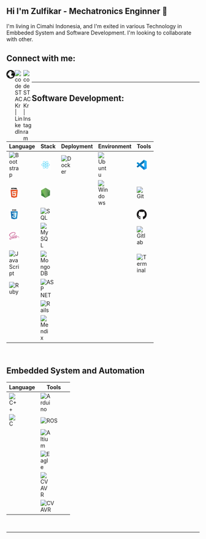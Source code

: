 ## Hi I'm Zulfikar - Mechatronics Enginner 👋
I'm living in Cimahi Indonesia, and I'm exited in various Technology in Embbeded System and Software Development. I'm looking to collaborate with other.

## Connect with me:

[<img align="left" alt="codeSTACKr.com" width="22px" src="https://raw.githubusercontent.com/iconic/open-iconic/master/svg/globe.svg" />][website]
[<img align="left" alt="codeSTACKr | LinkedIn" width="22px" src="https://cdn.jsdelivr.net/npm/simple-icons@v3/icons/linkedin.svg" />][linkedin]
[<img align="left" alt="codeSTACKr | Instagram" width="22px" src="https://cdn.jsdelivr.net/npm/simple-icons@v3/icons/instagram.svg" />][instagram]

<br/>

---

## Software Development:

| Language  | Stack | Deployment | Environment | Tools |
| ------------- | ------------- | ------------- | ------------- | ------------- |
| [<img align="left" alt="Bootstrap" width="26px" src="https://raw.githubusercontent.com/jmnote/z-icons/master/svg/bootstrap.svg" />][null]  | [<img align="left" alt="React" width="26px" src="https://raw.githubusercontent.com/github/explore/80688e429a7d4ef2fca1e82350fe8e3517d3494d/topics/react/react.png" />][null]  | [<img align="left" alt="Docker" width="30px" src="https://cdn.iconscout.com/icon/free/png-512/docker-226091.png" />][null]  | [<img align="left" alt="Ubuntu" width="26px" src="https://upload.wikimedia.org/wikipedia/commons/thumb/a/ab/Logo-ubuntu_cof-orange-hex.svg/1200px-Logo-ubuntu_cof-orange-hex.svg.png" />][null]  | [<img align="left" alt="Visual Studio Code" width="26px" src="https://raw.githubusercontent.com/github/explore/80688e429a7d4ef2fca1e82350fe8e3517d3494d/topics/visual-studio-code/visual-studio-code.png" />][null] |
| [<img align="left" alt="HTML5" width="26px" src="https://raw.githubusercontent.com/github/explore/80688e429a7d4ef2fca1e82350fe8e3517d3494d/topics/html/html.png" />][null]  | [<img align="left" alt="Node.js" width="26px" src="https://raw.githubusercontent.com/github/explore/80688e429a7d4ef2fca1e82350fe8e3517d3494d/topics/nodejs/nodejs.png" />][null]  |   | [<img align="left" alt="Windows" width="26px" src="https://cdn.iconscout.com/icon/free/png-512/microsoft-windows-1868947-1583111.png" />][null]  | [<img align="left" alt="Git" width="26px" src="https://raw.githubusercontent.com/jmnote/z-icons/master/svg/git.svg" />][null] |
| [<img align="left" alt="CSS3" width="26px" src="https://raw.githubusercontent.com/github/explore/80688e429a7d4ef2fca1e82350fe8e3517d3494d/topics/css/css.png" />][null]  | [<img align="left" alt="SQL" width="30px" src="https://cdn.iconscout.com/icon/free/png-512/sql-4-190807.png" />][null]  |   |  | [<img align="left" alt="GitHub" width="26px" src="https://raw.githubusercontent.com/github/explore/78df643247d429f6cc873026c0622819ad797942/topics/github/github.png" />][null] |
| [<img align="left" alt="Sass" width="26px" src="https://raw.githubusercontent.com/github/explore/80688e429a7d4ef2fca1e82350fe8e3517d3494d/topics/sass/sass.png" />][null]  | [<img align="left" alt="MySQL" width="26px" src="https://www.freepnglogos.com/uploads/logo-mysql-png/logo-mysql-mysql-and-moodle-elearningworld-5.png" />][null]  |   |  | [<img align="left" alt="Gitlab" width="26px" src="https://cdn.iconscout.com/icon/free/png-512/gitlab-282507.png" />][null] |
| [<img align="left" alt="JavaScript" width="26px" src="https://raw.githubusercontent.com/jmnote/z-icons/master/svg/javascript.svg" />][null]  | [<img align="left" alt="MongoDB" width="26px" src="https://cdn.iconscout.com/icon/free/png-512/mongodb-2-1175137.png" />][null]  |   |  | [<img align="left" alt="Terminal" width="26px" src="https://raw.githubusercontent.com/jmnote/z-icons/master/svg/bash.svg" />][null] |
| [<img align="left" alt="Ruby" width="26px" src="https://raw.githubusercontent.com/jmnote/z-icons/master/svg/ruby.svg" />][null]  | [<img align="left" alt="ASP NET" width="40px" src="https://softwareasli.com/wp-content/uploads/2019/08/ASP.NET_.png" />][null]  |   |
|   | [<img align="left" alt="Rails" width="30px" src="https://icon-library.com/images/ruby-on-rails-icon/ruby-on-rails-icon-29.jpg" />][null]  |   |
|   | [<img align="left" alt="Mendix" width="26px" src="https://avatars.githubusercontent.com/u/133443?s=280&v=4" />][null]  |   |

<br/>

## Embedded System and Automation

| Language  | Tools |
| ------------- | ------------- |
| [<img align="left" alt="C++" width="26px" src="https://raw.githubusercontent.com/jmnote/z-icons/master/svg/cpp.svg" />][null]  | [<img align="left" alt="Arduino" width="30px" src="https://www.freeiconspng.com/thumbs/arduino-icon/arduino-icon-1.png" />][null]   |
| [<img align="left" alt="C" width="26px" src="https://raw.githubusercontent.com/jmnote/z-icons/master/svg/c.svg" />][null]  | [<img align="left" alt="ROS" width="70px" src="https://cdn.freelogovectors.net/wp-content/uploads/2019/02/Ros_logo.png" />][null]  |
|   | [<img align="left" alt="Altium" width="26px" src="https://crackproduct.com/wp-content/uploads/2021/03/Altium-Designer-Crack-License-Key-Updated-Free-Download.png" />][null]  |
|   | [<img align="left" alt="Eagle" width="26px" src="https://camo.githubusercontent.com/3de3218a5887c4d21e291f602ef5a1d0054c83da1913a898a384bdcb41a4a6fa/68747470733a2f2f736e61706564612d7374617469632e73332e616d617a6f6e6177732e636f6d2f696d616765732f6564612f6561676c655f7265642e3338623038663233356230622e6a7067" />][null]  |
|   | [<img align="left" alt="CVAVR" width="26px" src="https://downloadly.net/wp-content/uploads/2020/04/CodeVisionAVR.png" />][null]  |
|   | [<img align="left" alt="CVAVR" width="40px" src="https://upload.wikimedia.org/wikipedia/commons/thumb/6/6c/OMRON_Logo.svg/2560px-OMRON_Logo.svg.png" />][null]  |






<br/>



---

[website]: https://vechr.site
[instagram]: https://www.instagram.com/robotik_barbar
[linkedin]: https://linkedin.com/in/zulfikar4568
[null]: null